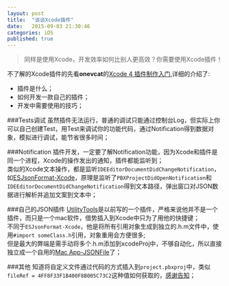 ```yaml
---
layout: post
title:  "谈谈Xcode插件"
date:   2015-09-03 21:30:46
categories: iOS
published: true
---
```


>同样是使用Xcode，开发效率如何比别人更高效？你需要使用Xcode插件！

不了解的Xcode插件的先看**onevcat**的[Xcode 4 插件制作入门](http://www.onevcat.com/2013/02/xcode-plugin/),详细的介绍了:

* 插件是什么；
* 如何开发一款自己的插件；
* 开发中需要使用的技巧；

###Tests调试
虽然插件无法运行，普通的调试只能通过控制台Log，但实际上你可以自己创建Test，用Test来调试你的功能代码，通过Notification得到数据对象，模拟进行调试，能节省很多时间；

###Notification
插件开发，一定要了解Notification功能，因为Xcode和插件是同一个进程，Xcode的操作发出的通知，插件都能监听到；   
类似的Xcode文本操作，都是监听`IDEEditorDocumentDidChangeNotification`，如[ESJsonFormat-Xcode](https://github.com/EnjoySR/ESJsonFormat-Xcode)，原理是监听了`PBXProjectDidOpenNotification`和`IDEEditorDocumentDidChangeNotification`得到文本路径，弹出窗口对JSON数据进行解析并追加文案到文本中；

###自己的JSON插件
[UtilityTools](https://github.com/maxfong/UtilityTools)是以前写的一个插件，严格来说他并不是一个插件，而只是一个mac软件，借势插入到Xcode中只为了用他的快捷键；  
不同于`ESJsonFormat-Xcode`，他是将所有引用对象生成到独立的.h.m文件中，使用`#import someClass.h`引用，对象重用会方便很多;  
但是最大的弊端是需手动将多个.h.m添加到xcodeProj中，不够自动化，所以直接独立成一个自用的[Mac App-JSONFile](https://github.com/maxfong/JSONFile)了；

###其他
知道将自定义文件通过代码的方式插入到`project.pbxproj`中，类似`fileRef = 4FF8F33F1B400F8B005C73C2`这种值如何获取的，[感谢告知](mailto:devmaxfong@qq.com)；